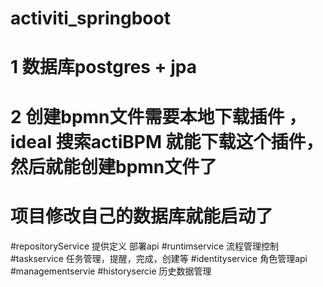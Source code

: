# activiti_springboot
# 1 数据库postgres + jpa
# 2 创建bpmn文件需要本地下载插件 ，ideal 搜索actiBPM  就能下载这个插件，然后就能创建bpmn文件了

# 项目修改自己的数据库就能启动了


#repositoryService 提供定义 部署api
 #runtimservice 流程管理控制
 #taskservice  任务管理，提醒，完成，创建等
 #identityservice 角色管理api
 #managementservie 
 #historysercie 历史数据管理

